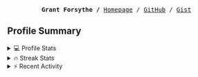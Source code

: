 <p><pre align="center"><strong>Grant Forsythe /</strong> <a href="https://www.grantwforsythe.com/">Homepage</a> / <a href="https://github.com/grantwforsythe">GitHub</a> / <a href="https://gist.github.com/grantwforsythe">Gist</a></pre></p>
 
<h2 align="left">Profile Summary</h2>
<details>
    <summary>💻 Profile Stats</summary>
    <div align="center">
        <img alt="GitHub stats" src="https://github-readme-stats.vercel.app/api?username=grantwforsythe&count_private=true&show_icons=true&hide=stars&border_radius=7&include_all_commits=true&hide_rank=true&custom_title=Grant%27s%20GitHub%20Stats">
        <img alt="Top languages" src="https://github-readme-stats.vercel.app/api/top-langs/?username=grantwforsythe&hide=jupyter+notebook,vim+script&layout=compact&langs_count=6">
    </div>
    <p style="font-size: 11px;" align="center">
        <strong>Note:</strong> Top languages is only a metric of the languages my public code consists of and doesn't reflect experience or skill level.
    </p>
</details>

<details>
    <summary>🔥 Streak Stats</summary>
        <div align="center">
            <img alt="Streak stats" src="https://github-readme-streak-stats.herokuapp.com/?user=grantwforsythe">
        </div>
</details>

 <details>
    <summary>⚡ Recent Activity</summary>
    
  <!--START_SECTION:activity-->
1. 🗣 Commented on [#28542](https://github.com/storybookjs/storybook/issues/28542#issuecomment-2603249527) in [storybookjs/storybook](https://github.com/storybookjs/storybook)
2. 🗣 Commented on [#3555](https://github.com/toolkit-for-ynab/toolkit-for-ynab/pull/3555#issuecomment-2593105564) in [toolkit-for-ynab/toolkit-for-ynab](https://github.com/toolkit-for-ynab/toolkit-for-ynab)
3. 🗣 Commented on [#3555](https://github.com/toolkit-for-ynab/toolkit-for-ynab/pull/3555#issuecomment-2591446819) in [toolkit-for-ynab/toolkit-for-ynab](https://github.com/toolkit-for-ynab/toolkit-for-ynab)
4. 🗣 Commented on [#3555](https://github.com/toolkit-for-ynab/toolkit-for-ynab/pull/3555#issuecomment-2591381945) in [toolkit-for-ynab/toolkit-for-ynab](https://github.com/toolkit-for-ynab/toolkit-for-ynab)
5. 🗣 Commented on [#3546](https://github.com/toolkit-for-ynab/toolkit-for-ynab/pull/3546#issuecomment-2591377355) in [toolkit-for-ynab/toolkit-for-ynab](https://github.com/toolkit-for-ynab/toolkit-for-ynab)
  <!--END_SECTION:activity-->
    
 </details>
